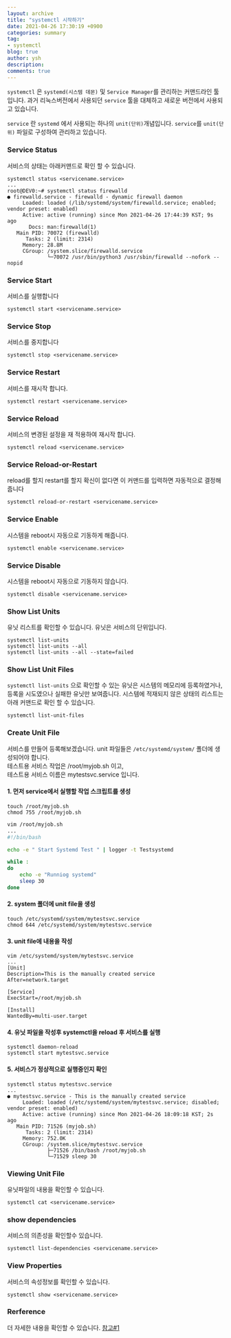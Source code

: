 ```yaml
---
layout: archive
title: "systemctl 시작하기"
date: 2021-04-26 17:30:19 +0900
categories: summary
tag:
- systemctl
blog: true
author: ysh
description: 
comments: true
---
```


`systemctl` 은 `systemd(시스템 데몬)` 및 `Service Manager`를 관리하는 커맨드라인 툴입니다. 과거 리눅스버전에서 사용되던 `service` 툴을 대체하고 새로운 버전에서 사용되고 있습니다. 

`service` 란 `systemd` 에서 사용되는 하나의 `unit(단위)`개념입니다. `service`를 `unit(단위)` 파일로 구성하여 관리하고 있습니다.


### Service Status
서비스의 상태는 아래커맨드로 확인 할 수 있습니다. 
```
systemctl status <servicename.service>
...
root@DEV0:~# systemctl status firewalld
● firewalld.service - firewalld - dynamic firewall daemon
     Loaded: loaded (/lib/systemd/system/firewalld.service; enabled; vendor preset: enabled)
     Active: active (running) since Mon 2021-04-26 17:44:39 KST; 9s ago
       Docs: man:firewalld(1)
   Main PID: 70072 (firewalld)
      Tasks: 2 (limit: 2314)
     Memory: 28.8M
     CGroup: /system.slice/firewalld.service
             └─70072 /usr/bin/python3 /usr/sbin/firewalld --nofork --nopid

```



### Service Start
서비스를 실행합니다
```
systemctl start <servicename.service>
```

### Service Stop
서비스를 중지합니다
```
systemctl stop <servicename.service>
```

### Service Restart
서비스를 재시작 합니다.
```
systemctl restart <servicename.service>
```

### Service Reload
서비스의 변경된 설정을 재 적용하여 재시작 합니다.
```
systemctl reload <servicename.service>
```

### Service Reload-or-Restart
reload를 할지 restart를 할지 확신이 없다면 이 커맨드를 입력하면 자동적으로 결정해줍니다
```
systemctl reload-or-restart <servicename.service>
```


### Service Enable
시스템을 reboot시 자동으로 기동하게 해줍니다.
```
systemctl enable <servicename.service>
```

### Service Disable
시스템을 reboot시 자동으로 기동하지 않습니다.
```
systemctl disable <servicename.service>
```

### Show List Units 
유닛 리스트를 확인할 수 있습니다. 유닛은 서비스의 단위입니다.
```
systemctl list-units
systemctl list-units --all
systemctl list-units --all --state=failed
```

### Show List Unit Files
`systemctl list-units` 으로 확인할 수 있는 유닛은 시스템의 메모리에 등록하였거나, 등록을 시도였으나 실패한 유닛만 보여줍니다. 시스템에 적재되지 않은 상태의 리스트는 아래 커맨드로 확인 할 수 있습니다.
```
systemctl list-unit-files
```

### Create Unit File
서비스를 만들어 등록해보겠습니다. unit 파일들은 `/etc/systemd/system/` 폴더에 생성되어야 합니다.   
테스트용 서비스 작업은 /root/myjob.sh 이고,    
테스트용 서비스 이름은 mytestsvc.service 입니다.

#### 1. 먼저 service에서 실행할 작업 스크립트를 생성
```
touch /root/myjob.sh
chmod 755 /root/myjob.sh
```

``` sh
vim /root/myjob.sh
...
#!/bin/bash

echo -e " Start Systemd Test " | logger -t Testsystemd

while :
do
	echo -e "Runniog systemd"
	sleep 30
done
```
#### 2. system 폴더에 unit file을 생성
```
touch /etc/systemd/system/mytestsvc.service
chmod 644 /etc/systemd/system/mytestsvc.service
```
#### 3. unit file에 내용을 작성
```
vim /etc/systemd/system/mytestsvc.service
...
[Unit]
Description=This is the manually created service
After=network.target

[Service]
ExecStart=/root/myjob.sh

[Install]
WantedBy=multi-user.target
```
#### 4. 유닛 파일을 작성후 systemctl을 reload 후 서비스를 실행
```
systemctl daemon-reload
systemctl start mytestsvc.service
```

#### 5. 서비스가 정상적으로 실행중인지 확인
```
systemctl status mytestsvc.service
...
● mytestsvc.service - This is the manually created service
     Loaded: loaded (/etc/systemd/system/mytestsvc.service; disabled; vendor preset: enabled)
     Active: active (running) since Mon 2021-04-26 18:09:18 KST; 2s ago
   Main PID: 71526 (myjob.sh)
      Tasks: 2 (limit: 2314)
     Memory: 752.0K
     CGroup: /system.slice/mytestsvc.service
             ├─71526 /bin/bash /root/myjob.sh
             └─71529 sleep 30

```


### Viewing Unit File 
유닛파일의 내용을 확인할 수 있습니다.
```
systemctl cat <servicename.service>
```


### show dependencies
서비스의 의존성을 확인할수 있습니다.
```
systemctl list-dependencies <servicename.service>
```

### View Properties
서비스의 속성정보를 확인할 수 있습니다.
```
systemctl show <servicename.service>
```

### Rerference
더 자세한 내용을 확인할 수 있습니다.
[참고#1](https://www.liquidweb.com/kb/what-is-systemctl-an-in-depth-overview/)